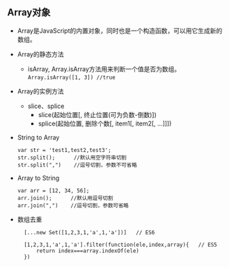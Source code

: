 ## Array对象

* Array是JavaScript的内置对象，同时也是一个构造函数，可以用它生成新的数组。

* Array的静态方法

  - isArray, Array.isArray方法用来判断一个值是否为数组。  
    `Array.isArray([1, 3]) //true`

* Array的实例方法

  - slice、splice
    + slice(起始位置[, 终止位置(可为负数-倒数)])
    + splice(起始位置, 删除个数[, item1[, item2[, ...]]])

* String to Array  

  ```
  var str = 'test1,test2,test3';
  str.split();      //默认用空字符串切割
  str.split(",")    //逗号切割，参数不可省略
  ```

* Array to String
    ```
    var arr = [12, 34, 56];
    arr.join();      //默认用逗号切割
    arr.join(",")    //逗号切割，参数可省略
    ```

* 数组去重

  ```
    [...new Set([1,2,3,1,'a',1,'a'])]   // ES6

    [1,2,3,1,'a',1,'a'].filter(function(ele,index,array){   // ES5
        return index===array.indexOf(ele)
    })
  ```
